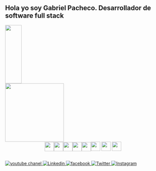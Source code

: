 ## Hola yo soy Gabriel Pacheco. Desarrollador de software full stack
 

<div style = " display: flex; jusify-content: space-between">
  <a href = "https://developer-gp.web.app" >
    <img height= "190em" width= "50%" src="https://github-readme-stats.vercel.app/api?username=GabriePacheco&show_icons=true" >
    <img height= "190em" widht ="50%" src="https://github-readme-stats.vercel.app/api/top-langs?username=anuraghazra&layout=compact" >    
   </a>
</div>

<div width="100%" style = "display: flex; justify-content: center; align-items:center;">  
   <img width="30px" src="https://cdn.jsdelivr.net/gh/devicons/devicon/icons/react/react-original-wordmark.svg" />       
   <img width="30px" src="https://cdn.jsdelivr.net/gh/devicons/devicon/icons/javascript/javascript-original.svg" />
   <img width="30px" src="https://cdn.jsdelivr.net/gh/devicons/devicon/icons/html5/html5-original-wordmark.svg" />
   <img width="30px" src="https://cdn.jsdelivr.net/gh/devicons/devicon/icons/css3/css3-original-wordmark.svg" />
   <img width="30px" src="https://cdn.jsdelivr.net/gh/devicons/devicon/icons/bootstrap/bootstrap-original-wordmark.svg" />
   <imgw idth="30px" src="https://cdn.jsdelivr.net/gh/devicons/devicon/icons/firebase/firebase-plain-wordmark.svg" />
   <img width="30px" src="https://cdn.jsdelivr.net/gh/devicons/devicon/icons/php/php-original.svg" />
   <img width="30px" src="https://cdn.jsdelivr.net/gh/devicons/devicon/icons/mysql/mysql-original.svg" />
   <img width ="30px" src="https://cdn.jsdelivr.net/gh/devicons/devicon/icons/firebase/firebase-plain-wordmark.svg" />               
</div>

##

<div>
  <a href = "https://www.youtube.com/channel/UCG5TJUBxJmExZc8h_Itp2OA" >
    <img src = "https://img.shields.io/badge/YouTube-FF0000?style=for-the-badge&logo=youtube&logoColor=white" alt = "youtube chanel" />
  </a>
  
   <a href = "https://www.linkedin.com/in/pachecogabriel" >
    <img src = "https://img.shields.io/badge/LinkedIn-0077B5?style=for-the-badge&logo=linkedin&logoColor=white" alt = "Linkedin" />
  </a>
  
  <a href = "https://www.facebook.com/gabrielpacheco13" >
    <img src = "https://img.shields.io/badge/Facebook-1877F2?style=for-the-badge&logo=facebook&logoColor=white" alt = "facebook" />
  </a>
  
  <a href = "https://twitter.com/gp13_" >
    <img src = "https://img.shields.io/badge/Twitter-1DA1F2?style=for-the-badge&logo=twitter&logoColor=white" alt = "Twitter" />
  </a>
  
  <a href = "https://www.instagram.com/gp13_/" >
    <img src = "https://img.shields.io/badge/Instagram-E4405F?style=for-the-badge&logo=instagram&logoColor=white" alt = "Instagram" />
  </a>
  
</div>
